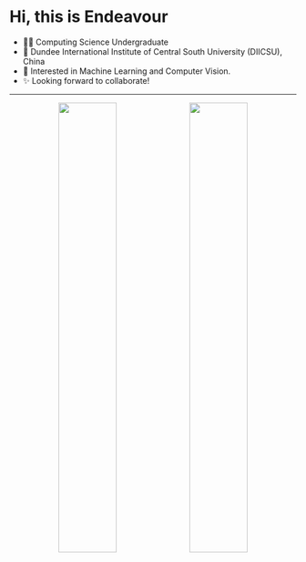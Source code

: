 # Hi, this is Endeavour

- 👨‍🎓 Computing Science Undergraduate
- 🏫 Dundee International Institute of Central South University (DIICSU), China
- 🤖 Interested in Machine Learning and Computer Vision.
- ✨ Looking forward to collaborate! 

---

<p align="center">
    
  <img width="45%" src="https://github-readme-stats.vercel.app/api?username=EndeavourCHN&hide_border=true&show_icons=true&include_all_commits=true&title_color=fff&icon_color=79ff97&bg_color=30,e96443,904e95&text_color=fff" />
  
  <img width="45%" src="https://github-readme-stats.vercel.app/api/top-langs/?username=EndeavourCHN&layout=compact&hide_border=true&theme=default" />
  
</p>


<!--
**EndeavourCHN/EndeavourCHN** is a ✨ _special_ ✨ repository because its `README.md` (this file) appears on your GitHub profile.

Here are some ideas to get you started:

- 🔭 I’m currently working on ...
- 🌱 I’m currently learning ...
- 👯 I’m looking to collaborate on ...
- 🤔 I’m looking for help with ...
- 💬 Ask me about ...
- 📫 How to reach me: ...
- 😄 Pronouns: ...
- ⚡ Fun fact: ...
-->
